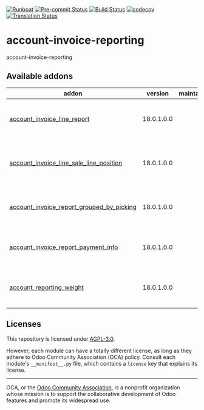 
[![Runboat](https://img.shields.io/badge/runboat-Try%20me-875A7B.png)](https://runboat.odoo-community.org/builds?repo=OCA/account-invoice-reporting&target_branch=18.0)
[![Pre-commit Status](https://github.com/OCA/account-invoice-reporting/actions/workflows/pre-commit.yml/badge.svg?branch=18.0)](https://github.com/OCA/account-invoice-reporting/actions/workflows/pre-commit.yml?query=branch%3A18.0)
[![Build Status](https://github.com/OCA/account-invoice-reporting/actions/workflows/test.yml/badge.svg?branch=18.0)](https://github.com/OCA/account-invoice-reporting/actions/workflows/test.yml?query=branch%3A18.0)
[![codecov](https://codecov.io/gh/OCA/account-invoice-reporting/branch/18.0/graph/badge.svg)](https://codecov.io/gh/OCA/account-invoice-reporting)
[![Translation Status](https://translation.odoo-community.org/widgets/account-invoice-reporting-18-0/-/svg-badge.svg)](https://translation.odoo-community.org/engage/account-invoice-reporting-18-0/?utm_source=widget)

<!-- /!\ do not modify above this line -->

# account-invoice-reporting

account-invoice-reporting

<!-- /!\ do not modify below this line -->

<!-- prettier-ignore-start -->

[//]: # (addons)

Available addons
----------------
addon | version | maintainers | summary
--- | --- | --- | ---
[account_invoice_line_report](account_invoice_line_report/) | 18.0.1.0.0 |  | New view to manage invoice lines information
[account_invoice_line_sale_line_position](account_invoice_line_sale_line_position/) | 18.0.1.0.0 |  | Adds the related sale line position on invoice line.
[account_invoice_report_grouped_by_picking](account_invoice_report_grouped_by_picking/) | 18.0.1.0.0 |  | Print invoice lines grouped by picking
[account_invoice_report_payment_info](account_invoice_report_payment_info/) | 18.0.1.0.0 |  | Show payment extended info in invoice
[account_reporting_weight](account_reporting_weight/) | 18.0.1.0.0 |  | Weights in the invoices analysis view

[//]: # (end addons)

<!-- prettier-ignore-end -->

## Licenses

This repository is licensed under [AGPL-3.0](LICENSE).

However, each module can have a totally different license, as long as they adhere to Odoo Community Association (OCA)
policy. Consult each module's `__manifest__.py` file, which contains a `license` key
that explains its license.

----
OCA, or the [Odoo Community Association](http://odoo-community.org/), is a nonprofit
organization whose mission is to support the collaborative development of Odoo features
and promote its widespread use.
